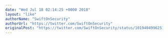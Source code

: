 ```yaml
---
date: "Wed Jul 18 02:14:25 +0000 2018"
layout: "like"
authorName: "SwiftOnSecurity"
authorUrl: "https://twitter.com/SwiftOnSecurity"
originalPost: "https://twitter.com/SwiftOnSecurity/status/1019404996251660290"
---
```

